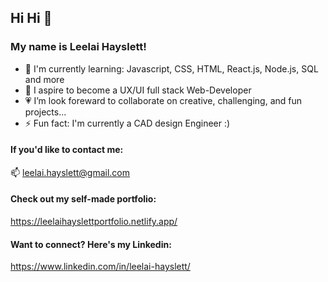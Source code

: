 ## Hi Hi 👋
### My name is Leelai Hayslett! 
- 🌱 I'm currently learning: Javascript, CSS, HTML, React.js, Node.js, SQL and more 
- 👀 I aspire to become a UX/UI full stack Web-Developer
- 💗 I’m look foreward to collaborate on creative, challenging, and fun projects...
- ⚡ Fun fact: I'm currently a CAD design Engineer :)

#### If you'd like to contact me:
📫 leelai.hayslett@gmail.com

#### Check out my self-made portfolio: 

https://leelaihayslettportfolio.netlify.app/

#### Want to connect? Here's my Linkedin:

https://www.linkedin.com/in/leelai-hayslett/


<!--
**Leelai064/Leelai064** is a ✨ _special_ ✨ repository because its `README.md` (this file) appears on your GitHub profile.

Here are some ideas to get you started:

- 🔭 I’m currently working on ...
- 🌱 I’m currently learning ...
- 👯 I’m looking to collaborate on ...
- 🤔 I’m looking for help with ...
- 💬 Ask me about ...
- 📫 How to reach me: ...
- 😄 Pronouns: ...
- ⚡ Fun fact: ...
-->
